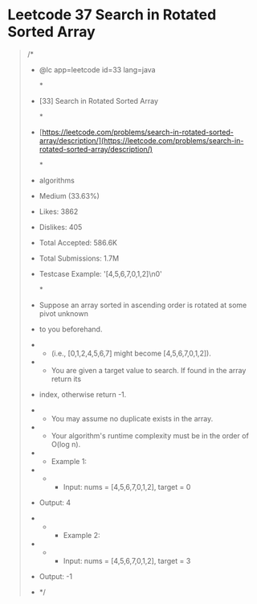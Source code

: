 # Leetcode 37 Search in  Rotated Sorted Array

> /\*
>
> * @lc app=leetcode id=33 lang=java
>
>   \*
>
> * \[33\] Search in Rotated Sorted Array
>
>   \*
>
> * [https://leetcode.com/problems/search-in-rotated-sorted-array/description/](https://leetcode.com/problems/search-in-rotated-sorted-array/description/)
>
>   \*
>
> * algorithms
> * Medium \(33.63%\)
> * Likes:    3862
> * Dislikes: 405
> * Total Accepted:    586.6K
> * Total Submissions: 1.7M
> * Testcase Example:  '\[4,5,6,7,0,1,2\]\n0'
>
>   \*
>
> * Suppose an array sorted in ascending order is rotated at some pivot unknown
> * to you beforehand.
> * * \(i.e., \[0,1,2,4,5,6,7\] might become \[4,5,6,7,0,1,2\]\).
> * * You are given a target value to search. If found in the array return its
> * index, otherwise return -1.
> * * You may assume no duplicate exists in the array.
> * * Your algorithm's runtime complexity must be in the order of O\(log n\).
> * * Example 1:
> * * * Input: nums = \[4,5,6,7,0,1,2\], target = 0
> * Output: 4
> * * * Example 2:
> * * * Input: nums = \[4,5,6,7,0,1,2\], target = 3
> * Output: -1
> * \*/



